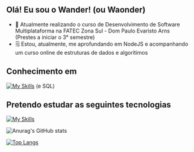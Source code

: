 ## Olá! Eu sou o Wander! (ou Waonder)



- 🎒 Atualmente realizando o curso de Desenvolvimento de Software Multiplataforma na FATEC Zona Sul - Dom Paulo Evaristo Arns <br/> (Prestes a iniciar o 3° semestre)
- 🗒️ Estou, atualmente, me aprofundando em NodeJS e acompanhando um curso online de estruturas de dados e algorítimos

## Conhecimento em
[![My Skills](https://skillicons.dev/icons?i=js,html,css,java,cpp,nodejs,git)](https://skillicons.dev)
 (e SQL)

## Pretendo estudar as seguintes tecnologias
[![My Skills](https://skillicons.dev/icons?i=java,python,kotlin,cs,react)](https://skillicons.dev)

![Anurag's GitHub stats](https://github-readme-stats.vercel.app/api?username=Waondered&show_icons=true&theme=dark) <p margin-top= 20px>[![Top Langs](https://github-readme-stats.vercel.app/api/top-langs/?username=Waondered&layout=compact&hide=EJS&theme=dark)](https://github.com/anuraghazra/github-readme-stats) <p/>

